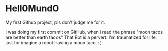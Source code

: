 # Hell0Mund0
My first Github project, pls don't judge me for it. 

I was doing my first commit on GitHub, when i read the phrase "moon tacos are better than earth tacos"
That Bot is a pervert. I'm traumatized for life, just for imagine a robot having a moon taco. :(
